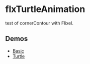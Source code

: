 # flxTurtleAnimation
test of cornerContour with Flixel.

## Demos  
- [Basic](https://nanjizal.github.io/flxTurtleAnimation/flxTurtleAnimation/export/html5/bin/index.html)
- [Turtle](https://nanjizal.github.io/flxTurtleAnimation/flxTurtleAnimation/exportTurtleTest/html5/bin/index.html)
